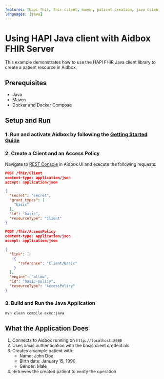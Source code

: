 ```yaml
---
features: [hapi fhir, fhir client, maven, patient creation, java client]
languages: [java]
---
```

# Using HAPI Java client with Aidbox FHIR Server

This example demonstrates how to use the HAPI FHIR Java client library to create a patient resource in Aidbox.

## Prerequisites

- Java
- Maven
- Docker and Docker Compose

## Setup and Run

### 1. Run and activate Aidbox by following the [Getting Started Guide](https://docs.aidbox.app/getting-started/run-aidbox-locally)

### 2. Create a Client and an Access Policy

Navigate to [REST Console](http://localhost:8080/ui/console#/rest) in Aidbox UI and execute the following requests:

```json
POST /fhir/Client
content-type: application/json
accept: application/json

{
  "secret": "secret",
  "grant_types": [
    "basic"
  ],
  "id": "basic",
  "resourceType": "Client"
}
```

```json
POST /fhir/AccessPolicy
content-type: application/json
accept: application/json

{
  "link": [
    {
      "reference": "Client/basic"
    }
  ],
  "engine": "allow",
  "id": "basic-policy",
  "resourceType": "AccessPolicy"
}
```

### 3. Build and Run the Java Application

```bash
mvn clean compile exec:java
```

## What the Application Does

1. Connects to Aidbox running on `http://localhost:8080`
2. Uses basic authentication with the basic client credentials
3. Creates a sample patient with:
   - Name: John Doe
   - Birth date: January 15, 1990
   - Gender: Male
4. Retrieves the created patient to verify the operation

